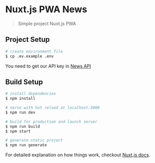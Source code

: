 # Nuxt.js PWA News

> Simple project Nuxt.js PWA

## Project Setup

``` bash
# create environment file
$ cp .ev.example .env
```

You need to get our API key in [News API](https://newsapi.org/)

## Build Setup

``` bash
# install dependencies
$ npm install

# serve with hot reload at localhost:3000
$ npm run dev

# build for production and launch server
$ npm run build
$ npm start

# generate static project
$ npm run generate
```

For detailed explanation on how things work, checkout [Nuxt.js docs](https://nuxtjs.org).

